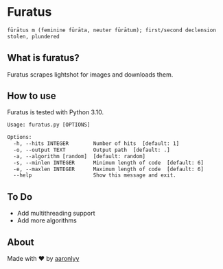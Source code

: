 # Furatus

```txt
fūrātus m ‎(feminine fūrāta, neuter fūrātum); first/second declension
stolen, plundered
```

## What is furatus?

Furatus scrapes lightshot for images and downloads them.

## How to use

Furatus is tested with Python 3.10.

```txt
Usage: furatus.py [OPTIONS]

Options:
  -h, --hits INTEGER        Number of hits  [default: 1]
  -o, --output TEXT         Output path  [default: .]
  -a, --algorithm [random]  [default: random]
  -s, --minlen INTEGER      Minimum length of code  [default: 6]
  -e, --maxlen INTEGER      Maximum length of code  [default: 6]
  --help                    Show this message and exit.
```

## To Do

- Add multithreading support
- Add more algorithms

## About

Made with ♥ by [aaronlyy](https://github.com/aaronlyy)
